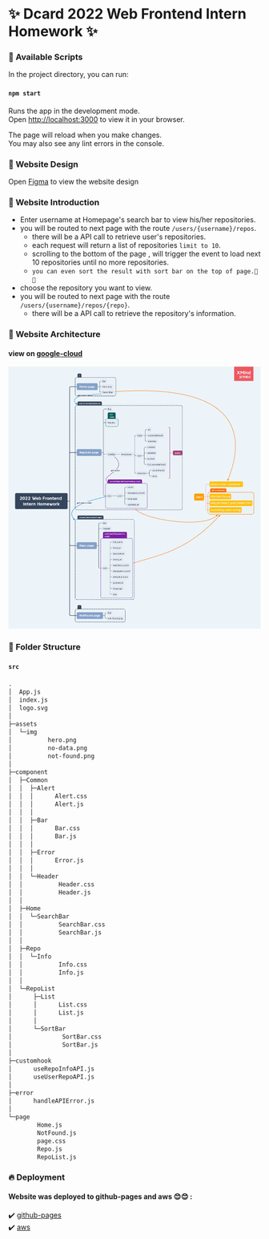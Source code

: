 

# ✨ Dcard 2022 Web Frontend Intern Homework ✨

### 📜 Available Scripts

In the project directory, you can run:

#### `npm start`

Runs the app in the development mode.\
Open [http://localhost:3000](http://localhost:3000) to view it in your browser.

The page will reload when you make changes.\
You may also see any lint errors in the console.

### 📜 Website Design

Open [Figma](https://www.figma.com/file/A7tIAqKmsWtwpVRd9rhmai/github-rest-api?node-id=0%3A1") to view the website design 

### 📜 Website Introduction

* Enter username at Homepage's search bar to view his/her repositories.
* you will be routed to next page with the route `/users/{username}/repos`.
  * there will be a API call to retrieve user's repositories.
  * each request will return a list of repositories `limit to 10`.
  * scrolling to the bottom of the page , will trigger the event to load next 10 repositories until no more repositories.
  * `you can even sort the result with sort bar on the top of page.🙌🙌`
* choose the repository you want to view.
*   you will be routed to next page with the route `/users/{username}/repos/{repo}`.
    * there will be a API call to retrieve the repository's information.



### 📜 Website Architecture

#### view on [google-cloud](https://drive.google.com/file/d/11XsijPAVXR6dQmxnP3QDMX_NK3XWbxCc/view?usp=sharing)
![image](https://github.com/Maki0419-git/github-rest-api/blob/master/src/assets/img/2022%20Web%20Frontend%20Intern%20Homework.png)


### 📜 Folder Structure

#### `src`

```
.
│  App.js
│  index.js
│  logo.svg
│
├─assets
│  └─img
│          hero.png
│          no-data.png
│          not-found.png
│
├─component
│  ├─Common
│  │  ├─Alert
│  │  │      Alert.css
│  │  │      Alert.js
│  │  │
│  │  ├─Bar
│  │  │      Bar.css
│  │  │      Bar.js
│  │  │
│  │  ├─Error
│  │  │      Error.js
│  │  │
│  │  └─Header
│  │          Header.css
│  │          Header.js
│  │
│  ├─Home
│  │  └─SearchBar
│  │          SearchBar.css
│  │          SearchBar.js
│  │
│  ├─Repo
│  │  └─Info
│  │          Info.css
│  │          Info.js
│  │
│  └─RepoList
│      ├─List
│      │      List.css
│      │      List.js
│      │
│      └─SortBar
│              SortBar.css
│              SortBar.js
│
├─customhook
│      useRepoInfoAPI.js
│      useUserRepoAPI.js
│
├─error
│      handleAPIError.js
│
└─page
        Home.js
        NotFound.js
        page.css
        Repo.js
        RepoList.js
```

### 🔥 Deployment

#### Website was deployed to github-pages and aws 😊😊 :

✔️ [github-pages](https://maki0419-git.github.io/github-rest-api)\
✔️ [aws](http://github-rest-api.s3-website-us-east-1.amazonaws.com/)
